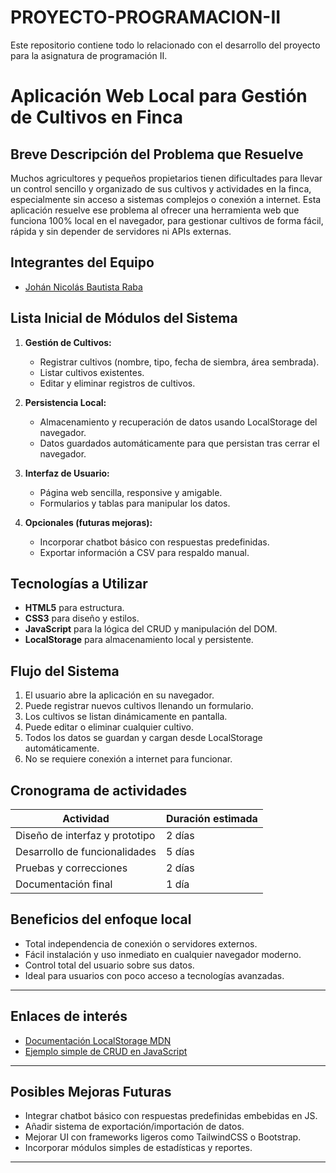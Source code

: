 # PROYECTO-PROGRAMACION-II
Este repositorio contiene todo lo relacionado con el desarrollo del proyecto para la asignatura de programación II.

# Aplicación Web Local para Gestión de Cultivos en Finca

## Breve Descripción del Problema que Resuelve

Muchos agricultores y pequeños propietarios tienen dificultades para llevar un control sencillo y organizado de sus cultivos y actividades en la finca, especialmente sin acceso a sistemas complejos o conexión a internet. Esta aplicación resuelve ese problema al ofrecer una herramienta web que funciona 100% local en el navegador, para gestionar cultivos de forma fácil, rápida y sin depender de servidores ni APIs externas.

## Integrantes del Equipo

- [Johán Nicolás Bautista Raba](https://github.com/NicolasBautista4037)

## Lista Inicial de Módulos del Sistema

1. **Gestión de Cultivos:**  
   - Registrar cultivos (nombre, tipo, fecha de siembra, área sembrada).  
   - Listar cultivos existentes.  
   - Editar y eliminar registros de cultivos.

2. **Persistencia Local:**  
   - Almacenamiento y recuperación de datos usando LocalStorage del navegador.  
   - Datos guardados automáticamente para que persistan tras cerrar el navegador.

3. **Interfaz de Usuario:**  
   - Página web sencilla, responsive y amigable.  
   - Formularios y tablas para manipular los datos.

4. **Opcionales (futuras mejoras):**  
   - Incorporar chatbot básico con respuestas predefinidas.  
   - Exportar información a CSV para respaldo manual.

## Tecnologías a Utilizar

- **HTML5** para estructura.  
- **CSS3** para diseño y estilos.  
- **JavaScript** para la lógica del CRUD y manipulación del DOM.  
- **LocalStorage** para almacenamiento local y persistente.

## Flujo del Sistema

1. El usuario abre la aplicación en su navegador.  
2. Puede registrar nuevos cultivos llenando un formulario.  
3. Los cultivos se listan dinámicamente en pantalla.  
4. Puede editar o eliminar cualquier cultivo.  
5. Todos los datos se guardan y cargan desde LocalStorage automáticamente.  
6. No se requiere conexión a internet para funcionar.

## Cronograma de actividades

| Actividad                     | Duración estimada |
|------------------------------|-------------------|
| Diseño de interfaz y prototipo| 2 días            |
| Desarrollo de funcionalidades | 5 días            |
| Pruebas y correcciones        | 2 días            |
| Documentación final           | 1 día             |

## Beneficios del enfoque local

- Total independencia de conexión o servidores externos.  
- Fácil instalación y uso inmediato en cualquier navegador moderno.  
- Control total del usuario sobre sus datos.  
- Ideal para usuarios con poco acceso a tecnologías avanzadas.

---

## Enlaces de interés

- [Documentación LocalStorage MDN](https://developer.mozilla.org/es/docs/Web/API/Window/localStorage)  
- [Ejemplo simple de CRUD en JavaScript](https://www.w3schools.com/howto/howto_js_todolist.asp)

---

## Posibles Mejoras Futuras

- Integrar chatbot básico con respuestas predefinidas embebidas en JS.  
- Añadir sistema de exportación/importación de datos.  
- Mejorar UI con frameworks ligeros como TailwindCSS o Bootstrap.  
- Incorporar módulos simples de estadísticas y reportes.

---


